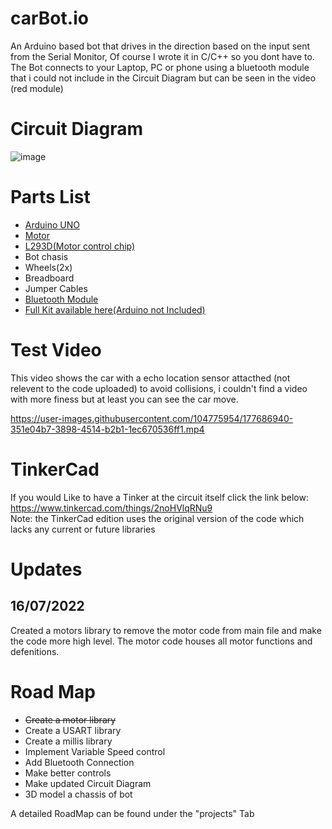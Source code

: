 # carBot.io
An Arduino based bot that drives in the direction based on the input sent from the Serial Monitor, Of course I wrote it in C/C++ so you dont have to. The Bot connects to your Laptop, PC or phone using a bluetooth module that i could not include in the Circuit Diagram but can be seen in the video (red module)

<h1>Circuit Diagram</h1>

![image](https://user-images.githubusercontent.com/104775954/177681678-00a4e55e-1877-4aa4-9368-580e07336252.png)

<h1>Parts List</h1>

<ul>
<a href="https://store.arduino.cc/collections/boards/products/arduino-uno-rev3"><li>Arduino UNO</li></a>
<a href="https://www.amazon.com/Antrader-Motor-Shaft-Arduino-Smart/dp/B07DDC3ZBK/ref=sr_1_18?keywords=hobby+motors&qid=1657163669&sr=8-18"><li>Motor</li></a>
<a href="https://www.ti.com/product/L293D"><li>L293D(Motor control chip)</li></a>
<li>Bot chasis</li>
<li>Wheels(2x)</li>
<li>Breadboard</li>
<li>Jumper Cables</li>
<a href="https://ie.rs-online.com/web/p/bluetooth-modules/7985359"><li>Bluetooth Module</li></a>
<a href="https://www.amazon.com/Smart-Chassis-Motors-Encoder-Battery/dp/B01LXY7CM3/ref=sr_1_31?keywords=arduino+car&qid=1657164220&sr=8-31"><li>Full Kit available here(Arduino not Included)</li></a>
</ul>  

<h1>Test Video</h1>
This video shows the car with a echo location sensor attacthed (not relevent to the code uploaded) to avoid collisions, i couldn't find a video with more finess but at least you can see the car move.

https://user-images.githubusercontent.com/104775954/177686940-351e04b7-3898-4514-b2b1-1ec670536ff1.mp4

<h1>TinkerCad</h1>

If you would Like to have a Tinker at the circuit itself click the link below:<br>
https://www.tinkercad.com/things/2noHVlqRNu9 <br>
Note: the TinkerCad edition uses the original version of the code which lacks any current or future libraries 

<h1>Updates</h1>
<h2>16/07/2022</h2>
<p>
Created a motors library to remove the motor code from main file and make the code more high level.
The motor code houses all motor functions and defenitions.
</p>

<h1>Road Map</h1>
<ul>
  <li><s>Create a motor library</s></li>
  <li>Create a USART library</li>
  <li>Create a millis library</li>
  <li>Implement Variable Speed control</li>
  <li>Add Bluetooth Connection</li> 
  <li>Make better controls</li>
  <li>Make updated Circuit Diagram</li> 
  <li>3D model a chassis of bot</li> 
</ul>

<p>A detailed RoadMap can be found under the "projects" Tab</p>
